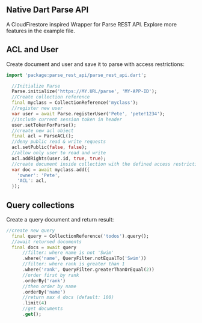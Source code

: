 ## Native Dart Parse API

A CloudFirestore inspired Wrapper for Parse REST API. Explore more features in the example file.

## ACL and User

Create document and user and save it to parse with access restrictions:

```dart
import 'package:parse_rest_api/parse_rest_api.dart';

  //Initialize Parse
  Parse.initialize('https://MY.URL/parse', 'MY-APP-ID');
  //Create collection reference
  final myclass = CollectionReference('myclass');
  //register new user
  var user = await Parse.registerUser('Pete', 'pete!1234');
  //include current session token in header
  user.setTokenForParse();
  //create new acl object
  final acl = ParseACL();
  //deny public read & write requests
  acl.setPublic(false, false);
  //allow only user to read and write
  acl.addRights(user.id, true, true);
  //create document inside collection with the defined access restriction
  var doc = await myclass.add({
    'owner': 'Pete',
    'ACL': acl,
  });
```

## Query collections

Create a query document and return result:

```dart
//create new query
  final query = CollectionReference('todos').query();
  //await returned documents
  final docs = await query
      //filter: where name is not 'Swim'
      .where('name', QueryFilter.notEqualTo('Swim'))
      //filter: where rank is greater than 1
      .where('rank', QueryFilter.greaterThanOrEqual(2))
      //order first by rank
      .orderBy('rank')
      //then order by name
      .orderBy('name')
      //return max 4 docs (default: 100)
      .limit(4)
      //get documents
      .get();
```

